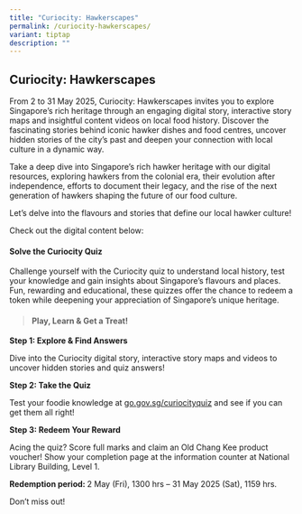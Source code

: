 ```yaml
---
title: "Curiocity: Hawkerscapes"
permalink: /curiocity-hawkerscapes/
variant: tiptap
description: ""
---
```

<h2>Curiocity: Hawkerscapes</h2>
<p>From 2 to 31 May 2025, Curiocity: Hawkerscapes invites you to explore
Singapore’s rich heritage through an engaging digital story, interactive
story maps and insightful content videos on local food history. Discover
the fascinating stories behind iconic hawker dishes and food centres, uncover
hidden stories of the city’s past and deepen your connection with local
culture in a dynamic way.</p>
<p>Take a deep dive into Singapore’s rich hawker heritage with our digital
resources, exploring hawkers from the colonial era, their evolution after
independence, efforts to document their legacy, and the rise of the next
generation of hawkers shaping the future of our food culture.</p>
<p>Let’s delve into the flavours and stories that define our local hawker
culture!</p>
<p></p>
<p>Check out the digital content below:</p>
<p></p>
<p></p>
<h4><strong>Solve the Curiocity Quiz</strong></h4>
<p>Challenge yourself with the Curiocity quiz to understand local history,
test your knowledge and gain insights about Singapore’s flavours and places.
Fun, rewarding and educational, these quizzes offer the chance to redeem
a token while deepening your appreciation of Singapore’s unique heritage.</p>
<p></p>
<blockquote>
<h4>Play, Learn &amp; Get a Treat! </h4>
</blockquote>
<p><strong>Step 1: Explore &amp; Find Answers</strong>
</p>
<p>Dive into the Curiocity digital story, interactive story maps and videos
to uncover hidden stories and quiz answers!</p>
<p><strong>Step 2: Take the Quiz</strong>
</p>
<p>Test your foodie knowledge at <a href="http://go.gov.sg/curiocityquiz" rel="noopener noreferrer nofollow" target="_blank">go.gov.sg/curiocityquiz</a> and see
if you can get them all right!</p>
<p><strong>Step 3: Redeem Your Reward</strong>
</p>
<p>Acing the quiz? Score full marks and claim an Old Chang Kee product voucher!
Show your completion page at the information counter at National Library
Building, Level 1.</p>
<p><strong>Redemption period: </strong>2 May (Fri), 1300 hrs – 31 May 2025
(Sat), 1159 hrs.</p>
<p></p>
<p>Don’t miss out!</p>
<p></p>
